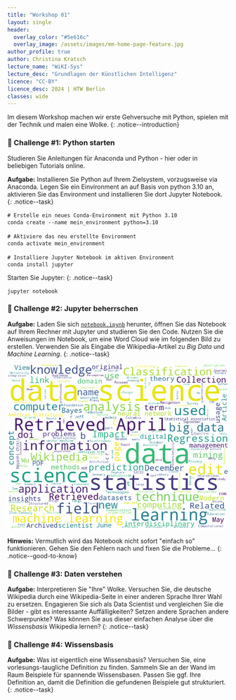 ```yaml
---
title: "Workshop 01"
layout: single
header:
  overlay_color: "#5e616c"
  overlay_image: /assets/images/mm-home-page-feature.jpg
author_profile: true
author: Christina Kratsch
lecture_name: "WiKI-Sys"
lecture_desc: "Grundlagen der Künstlichen Intelligenz"
licence: "CC-BY"
licence_desc: 2024 | HTW Berlin 
classes: wide
---
```



Im diesem Workshop machen wir erste Gehversuche mit Python, spielen mit der Technik und malen eine Wolke.
{: .notice--introduction}

### 🚀 Challenge #1: Python starten

Studieren Sie Anleitungen für Anaconda und Python - hier oder in beliebigen Tutorials online. 

**Aufgabe:** Installieren Sie Python auf Ihrem Zielsystem, vorzugsweise via Anaconda. Legen Sie ein Einvironment an auf Basis von python 3.10 an, aktivieren Sie das Environment und installieren Sie dort Jupyter Notebook. 
{: .notice--task} 

```
# Erstelle ein neues Conda-Environment mit Python 3.10
conda create --name mein_environment python=3.10

# Aktiviere das neu erstellte Environment
conda activate mein_environment

# Installiere Jupyter Notebook im aktiven Environment
conda install jupyter
```
Starten Sie Jupyter:
{: .notice--task} 

```
jupyter notebook
```

### 🚀 Challenge #2: Jupyter beherrschen

**Aufgabe:** Laden Sie sich [`notebook.ipynb`](/workshops/02-Grundlagen/notebook.ipynb) herunter, öffnen Sie das Notebook auf Ihrem Rechner mit Jupyter und studieren Sie den Code. Nutzen Sie die Anweisungen im Notebook, um eine Word Cloud wie im folgenden Bild zu erstellen. Verwenden Sie als Eingabe die Wikipedia-Artikel zu <em>Big Data</em> und <em>Machine Learning</em>.
{: .notice--task} 

![](/workshops/02/images/ds_wordcloud.png)

**Hinweis:** Vermutlich wird das Notebook nicht sofort "einfach so" funktionieren. Gehen Sie den Fehlern nach und fixen Sie die Probleme...
{: .notice--good-to-know} 

### 🚀 Challenge #3: Daten verstehen

**Aufgabe:** Interpretieren Sie "Ihre" Wolke. Versuchen Sie, die deutsche Wikipedia durch eine Wikipedia-Seite in einer anderen Sprache Ihrer Wahl zu ersetzen. Engagieren Sie sich als Data Scientist und vergleichen Sie die Bilder - gibt es interessante Auffälligkeiten? Setzen andere Sprachen andere Schwerpunkte? Was können Sie aus dieser einfachen Analyse über die _Wissensbasis_ Wikipedia lernen?
{: .notice--task} 

### 🚀 Challenge #4: Wissensbasis

**Aufgabe:** Was ist eigentlich eine Wissensbasis? Versuchen Sie, eine vorlesungs-taugliche Definition zu finden. Sammeln Sie an der Wand im Raum Beispiele für spannende Wissensbasen. Passen Sie ggf. Ihre Definition an, damit die Definition die gefundenen Beispiele gut strukturiert.
{: .notice--task} 